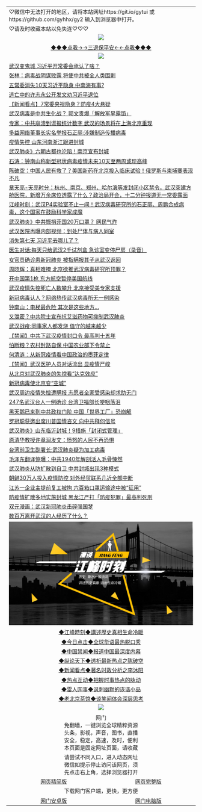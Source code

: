  <table>
<tr>
<td colspan="2" align=left>
♡微信中无法打开的地区，请将本站网址https://git.io/gytui 或 https://github.com/gyhhx/gy2 输入到浏览器中打开。 
 </td>
</tr>
 <tr>
 <td colspan="2" align=left>
♡请及时收藏本站以免失连♡♡♡
</td>
 </tr>
  <tr>
    <td colspan="2" align=center><img src="https://github.com/gyhhx/image-upload/blob/master/3t.jpg"></td>
 </tr>
 <tr><td colspan="2" align="center"><a href="https://xball.casa/oo.aspx?name=ogQuit&key=eqxowaguscvmxdgc&from=gy">◆◆◆点我→→三退保平安←←点我◆◆◆</a></td></tr>
  <tr>
    <td colspan="2" align=center><img src="https://cdn.jsdelivr.net/gh/gyoupiodf/im1/%E7%BD%91%E9%97%A8%E6%96%B0%E9%97%BB1.jpg"></td>
 </tr>
<tr><td colspan="2" align="left"><a href="https://xball.casa/oo.aspx?name=c1126009&key=eqxowaguscvmxdgc&from=gy">武汉变鬼城 习近平开常委会承认了啥？</a></td></tr>
<tr><td colspan="2" align="left"><a href="https://xball.casa/oo.aspx?name=c1126010&key=eqxowaguscvmxdgc&from=gy">张林：病毒战阴谋败露 将使中共被全人类围剿</a></td></tr>
<tr><td colspan="2" align="left"><a href="https://xball.casa/oo.aspx?name=c1126106&key=eqxowaguscvmxdgc&from=gy">五常委消失10天习近平隐身 中南海有事?</a></td></tr>
<tr><td colspan="2" align="left"><a href="https://xball.casa/oo.aspx?name=c1126100&key=eqxowaguscvmxdgc&from=gy">逃亡中的许志永公开发文劝习近平退位</a></td></tr>
<tr><td colspan="2" align="left"><a href="https://xball.casa/oo.aspx?name=c1126104&key=eqxowaguscvmxdgc&from=gy">【新闻看点】7常委央视隐身？防疫4大悬疑</a></td></tr>
<tr><td colspan="2" align="left"><a href="https://xball.casa/oo.aspx?name=c1126047&key=eqxowaguscvmxdgc&from=gy">武汉病毒是中共生化战？ 郭文贵爆「解放军早露馅」</a></td></tr>
<tr><td colspan="2" align="left"><a href="https://xball.casa/oo.aspx?name=c1126066&key=eqxowaguscvmxdgc&from=gy">专家：中共崩溃到谎报统计数字 武汉的场景将在上海北京重现</a></td></tr>
<tr><td colspan="2" align="left"><a href="https://xball.casa/oo.aspx?name=c1126076&key=eqxowaguscvmxdgc&from=gy">多益网络董事长实名举报石正丽:涉嫌制造传播病毒</a></td></tr>
<tr><td colspan="2" align="left"><a href="https://xball.casa/oo.aspx?name=c1126026&key=eqxowaguscvmxdgc&from=gy">疫情失控 山东河南浙江跟进封城</a></td></tr>
<tr><td colspan="2" align="left"><a href="https://xball.casa/oo.aspx?name=c1126052&key=eqxowaguscvmxdgc&from=gy">武汉肺炎》六朝古都也沦陷！南京宣布封城</a></td></tr>
 <tr><td colspan="2" align="left"><a href="https://xball.casa/oo.aspx?name=c816850&key=eqxowaguscvmxdgc&from=gy">石涛：钟南山称新型冠状病毒疫情未来10天至两周或现高峰</a></td></tr>
<tr><td colspan="2" align="left"><a href="https://xball.casa/oo.aspx?name=c816932&key=eqxowaguscvmxdgc&from=gy">陈破空：中国人民有救了？美国新药在北京投入临床试验！俄罗斯与柬埔寨表现不凡</a></td></tr>
<tr><td colspan="2" align="left"><a href="https://xball.casa/oo.aspx?name=c1025998&key=eqxowaguscvmxdgc&from=gy">章天亮-天亮时分：杭州、南京、郑州、哈尔滨等发封闭小区禁令，武汉突建方舱医院，新增万余床位透露了什么？政治局开会，十二分钟报道无一常委露面</a></td></tr>
<tr><td colspan="2" align="left"><a href="https://xball.casa/oo.aspx?name=c922850&key=eqxowaguscvmxdgc&from=gy">江峰时刻：武汉P4实验室不止一间！武汉病毒研究所的石正丽、周鹏合成病毒，这个国家在鼓励科学家成魔</a></td></tr>
<tr><td colspan="2" align="left"><a href="https://xball.casa/oo.aspx?name=c1125999&key=eqxowaguscvmxdgc&from=gy">武汉肺炎》中共慨捐菲国20万口罩？ 网民气炸</a></td></tr>
<tr><td colspan="2" align="left"><a href="https://xball.casa/oo.aspx?name=c1126073&key=eqxowaguscvmxdgc&from=gy">武汉医院再曝内部视频：到处尸体与病人同室</a></td></tr>
<tr><td colspan="2" align="left"><a href="https://xball.casa/oo.aspx?name=c1126115&key=eqxowaguscvmxdgc&from=gy">消失第七天 习近平去哪儿了？</a></td></tr>
<tr><td colspan="2" align="left"><a href="https://xball.casa/oo.aspx?name=c1126105&key=eqxowaguscvmxdgc&from=gy">医生对话:每天只给武汉2千试剂盒 急诊室变停尸房（录音）</a></td></tr>
<tr><td colspan="2" align="left"><a href="https://xball.casa/oo.aspx?name=c1126119&key=eqxowaguscvmxdgc&from=gy">女官员确诊患新冠肺炎 被指瞒报其子从武汉返回</a></td></tr>
<tr><td colspan="2" align="left"><a href="https://xball.casa/oo.aspx?name=c1126074&key=eqxowaguscvmxdgc&from=gy">周晓辉：真相难掩 北京欲推武汉病毒研究所顶罪？</a></td></tr>
<tr><td colspan="2" align="left"><a href="https://xball.casa/oo.aspx?name=c1126021&key=eqxowaguscvmxdgc&from=gy">开中国第1枪 东方航空暂停美国航线</a></td></tr>
<tr><td colspan="2" align="left"><a href="https://xball.casa/oo.aspx?name=c1126075&key=eqxowaguscvmxdgc&from=gy">武汉疫情失控死亡人数攀升 北京接受美专家支援</a></td></tr>
<tr><td colspan="2" align="left"><a href="https://xball.casa/oo.aspx?name=c1126109&key=eqxowaguscvmxdgc&from=gy">新冠病毒认人？网络热传武汉病毒所无一例感染</a></td></tr>
<tr><td colspan="2" align="left"><a href="https://xball.casa/oo.aspx?name=c1126120&key=eqxowaguscvmxdgc&from=gy">钟南山：电梯最危险 其次是这些地方…</a></td></tr>
<tr><td colspan="2" align="left"><a href="https://xball.casa/oo.aspx?name=c1126123&key=eqxowaguscvmxdgc&from=gy">又泄密？中共院士宣布抗艾滋药物可抑制武汉肺炎</a></td></tr>
<tr><td colspan="2" align="left"><a href="https://xball.casa/oo.aspx?name=c1126118&key=eqxowaguscvmxdgc&from=gy">武汉战疫:同事家人都发烧 值守的越来越少</a></td></tr>
<tr><td colspan="2" align="left"><a href="https://xball.casa/oo.aspx?name=c1126107&key=eqxowaguscvmxdgc&from=gy">【禁闻】中共下武汉疫情封口令 最高判十五年</a></td></tr>
<tr><td colspan="2" align="left"><a href="https://xball.casa/oo.aspx?name=c1126035&key=eqxowaguscvmxdgc&from=gy">怕断粮？农村封路自保 中国农业部下令禁止</a></td></tr>
<tr><td colspan="2" align="left"><a href="https://xball.casa/oo.aspx?name=c1126025&key=eqxowaguscvmxdgc&from=gy">何清涟：从新冠疫情看中国政治的墨菲定律</a></td></tr>
<tr><td colspan="2" align="left"><a href="https://xball.casa/oo.aspx?name=c1126110&key=eqxowaguscvmxdgc&from=gy">【禁闻】武汉医护人员对话流出 显疫情严峻</a></td></tr>
<tr><td colspan="2" align="left"><a href="https://xball.casa/oo.aspx?name=c1126079&key=eqxowaguscvmxdgc&from=gy">从北京对武汉肺炎的失控看“达克效应”</a></td></tr>
<tr><td colspan="2" align="left"><a href="https://xball.casa/oo.aspx?name=c1126125&key=eqxowaguscvmxdgc&from=gy">新冠病毒使北京变“空城”</a></td></tr>
<tr><td colspan="2" align="left"><a href="https://xball.casa/oo.aspx?name=c1126101&key=eqxowaguscvmxdgc&from=gy">武汉周边疫情失控遭瞒报 志愿者全家受感染却求助无门</a></td></tr>
<tr><td colspan="2" align="left"><a href="https://xball.casa/oo.aspx?name=c1126117&key=eqxowaguscvmxdgc&from=gy">247名武汉台人一例确诊 台湾卫福部长哽咽落泪</a></td></tr>
<tr><td colspan="2" align="left"><a href="https://xball.casa/oo.aspx?name=c1126032&key=eqxowaguscvmxdgc&from=gy">黑天鹅已来到中共政权门阶 中国「世界工厂」恐崩解</a></td></tr>
<tr><td colspan="2" align="left"><a href="https://xball.casa/oo.aspx?name=c1126043&key=eqxowaguscvmxdgc&from=gy">罗冠聪获邀出席川普国情咨文 向中共释何信号</a></td></tr>
<tr><td colspan="2" align="left"><a href="https://xball.casa/oo.aspx?name=c1126053&key=eqxowaguscvmxdgc&from=gy">武汉肺炎》山东临沂封城！9措施「封闭式管理」</a></td></tr>
<tr><td colspan="2" align="left"><a href="https://xball.casa/oo.aspx?name=c1126072&key=eqxowaguscvmxdgc&from=gy">原清华教授许章润发文：愤怒的人民不再恐惧</a></td></tr>
<tr><td colspan="2" align="left"><a href="https://xball.casa/oo.aspx?name=c1126011&key=eqxowaguscvmxdgc&from=gy">台湾前卫生副署长:武汉肺炎疑为加工病毒</a></td></tr>
<tr><td colspan="2" align="left"><a href="https://xball.casa/oo.aspx?name=c1126128&key=eqxowaguscvmxdgc&from=gy">毛泽东翻译惊曝：中共1940年解剖活人毛骨悚然</a></td></tr>
<tr><td colspan="2" align="left"><a href="https://xball.casa/oo.aspx?name=c1126108&key=eqxowaguscvmxdgc&from=gy">武汉肺炎从防扩散到自卫 中共封城出现3种模式</a></td></tr>
<tr><td colspan="2" align="left"><a href="https://xball.casa/oo.aspx?name=c1126060&key=eqxowaguscvmxdgc&from=gy">朝鲜30万人投入疫情防控 对外经贸联系几近全部中断</a></td></tr>
<tr><td colspan="2" align="left"><a href="https://xball.casa/oo.aspx?name=c1126093&key=eqxowaguscvmxdgc&from=gy">江苏一企业主提前复工被拘 六百箱口罩运输途中被“征用”</a></td></tr>
<tr><td colspan="2" align="left"><a href="https://xball.casa/oo.aspx?name=c1126099&key=eqxowaguscvmxdgc&from=gy">防疫情扩散多地实施封城 黑龙江严打「防疫犯罪」最高判死刑</a></td></tr>
<tr><td colspan="2" align="left"><a href="https://xball.casa/oo.aspx?name=c1126046&key=eqxowaguscvmxdgc&from=gy">双元漫画：武汉新冠肺炎击碎强国梦</a></td></tr>
<tr><td colspan="2" align="left"><a href="https://xball.casa/oo.aspx?name=c1126102&key=eqxowaguscvmxdgc&from=gy">数百万离开武汉的人经历了什么？</a></td></tr>
 <tr>
   <td colspan="2" align=center><img src="https://github.com/gyoupiodf/im1/blob/master/jf-1.jpg"></td>
  </tr>
   <tr>
   <td colspan="2" align=center> 
<a href="https://xball.casa/oo.aspx?name=c922850&key=eqxowaguscvmxdgc&from=gy&tag=9877">◆江峰時刻◆講述歷史真相生命冷暖</a><br/>
    </td>
  </tr>
   <tr>
   <td colspan="2" align=center> 
<a href="https://xball.casa/oo.aspx?name=c816850&key=eqxowaguscvmxdgc&from=gy&tag=9877">◆今日点击◆全球华语最热脱口秀</a><br/>
    </td>
  </tr>
  <tr>
  <td colspan="2" align=center>
<a href="https://xball.casa/oo.aspx?name=c816860&key=eqxowaguscvmxdgc&from=gy&tag=99733110">◆中国禁闻◆报道中国最深度内幕</a><br/>
   </tr>
  <tr>
     <td colspan="2" align=center>
<a href="https://xball.casa/oo.aspx?name=c816855&key=eqxowaguscvmxdgc&from=gy&tag=997110">◆纵论天下◆透析最新热点之陈破空</a><br/>
   </tr>
   <tr>
      <td colspan="2" align=center>
<a href="https://xball.casa/oo.aspx?name=c838308&key=eqxowaguscvmxdgc&from=gy&tag=9973110">◆新闻看点◆著名时政分析之李沐阳</a><br/>
   </tr>
   <tr>
     <td colspan="2" align=center>
<a href="https://xball.casa/oo.aspx?name=c816852&key=eqxowaguscvmxdgc&from=gy&tag=9733110">◆热点互动◆把握时事热点的脉动</a><br/>
   </tr>
   <tr>
      <td colspan="2" align=center>
<a href="https://xball.casa/oo.aspx?name=c816694&key=eqxowaguscvmxdgc&from=gy&tag=93310">◆雷人网事◆讽刺幽默的诙谐小品</a><br/>
   </tr>
   <tr>
    <td colspan="2" align=center>
<a href="https://xball.casa/oo.aspx?name=c816650&key=eqxowaguscvmxdgc&from=gy&tag=9973110">◆老北京茶馆◆谈笑间体会深层思考</a><br/>
   </tr>
 <tr>
    <td colspan="2" align="center"><img src="https://gitlab.com/ogate2/up/raw/master/_/oGate65.jpg"/></td>
  </tr>
  <tr>
    <td colspan="2" align="center">网门<br/>免翻墙，一键浏览全球精粹资源<br/>头条，影视，声音，图书，直播<br/>安全，稳定，高速，及时，便利<br/>本页面是固定网址页面，请收藏</td>
  <tr>
  <tr>
    <td colspan="2" align="center">请尝试不同入口，进入动态网址<br/>微信如提示停止访问该网页，须<br/>先点击右上角，选择浏览器打开</td>
  <tr>  
  <tr>
    <td align="center"><a href="https://gitcdn.xyz/repo/otiny/up/master/show002.htm">网页精简版</a></td>
    <td align="center"><a href="https://gitcdn.xyz/repo/otiny/up/master/show001.htm">网页完整版</a></td>
  </tr>
  <tr>
    <td colspan="2" align="center">下载网门客户端，更快，更方便</td>
  <tr>
  <tr>
    <td align="center"><a href="https://raw.githubusercontent.com/opipe/up/master/oGatea.apk">网门安卓版</a></td>
    <td align="center"><a href="https://raw.githubusercontent.com/opipe/up/master/oGate.zip">网门电脑版</a></td>
  </tr>
</table>


